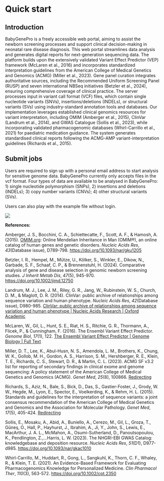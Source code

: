 # **Quick start**

## Introduction

BabyGenePro is a freely accessible web portal, aiming to assist the newborn screening processes and support clinical decision-making in neonatal rare disease diagnosis. This web portal streamlines data analysis and generates digital reports for next-generation sequencing data. The platform builds upon the extensively validated Variant Effect Predictor (VEP) framework (McLaren et al., 2016) and incorporates standardized interpretation guidelines from the American College of Medical Genetics and Genomics (ACMG) (Miller et al., 2023). Gene panel curation integrates authoritative sources, including the Recommended Uniform Screening Panel (RUSP) and seven international NBSeq initiatives (Betzler et al., 2024), ensuring comprehensive coverage of clinical practice. The server processes input in variant call format (VCF) files, which contain single nucleotide variants (SNVs), insertions/deletions (INDELs), or structural variants (SVs) using industry-standard annotation tools and databases. Our implementation leverages established clinical genomics resources for variant interpretation, including OMIM (Amberger et al., 2015), ClinVar (Landrum et al., 2014), and GWAS Catalogue (Sollis et al., 2023), while incorporating validated pharmacogenomic databases (Whirl-Carrillo et al., 2021) for paediatric medication guidance. The system generates standardised clinical reports following the ACMG-AMP variant-interpretation guidelines (Richards et al., 2015).

## **Submit jobs**

Users are required to sign up with a personal email address to start analysis for sensitive genome data. BabyGenePro currently only accepts files in the vcf format. Four types of data are available to be analysed in BabyGenePro: 1) single nucleotide polymorphism (SNPs), 2) insertions and deletions (INDELs); 3) copy number variants (CNVs); 4) other structural variants (SVs).

Users can also play with the example file without login. 

![](/Users/xinmengliao/Library/Application%20Support/marktext/images/2025-01-30-16-14-35-image.png)

**References:**

Amberger, J. S., Bocchini, C. A., Schiettecatte, F., Scott, A. F., & Hamosh, A. (2015). [OMIM.org](http://OMIM.org): Online Mendelian Inheritance in Man (OMIM®), an online catalog of human genes and genetic disorders. *Nucleic Acids Res*, *43*(Database issue), D789-798. https://doi.org/10.1093/nar/gku1205

Betzler, I. R., Hempel, M., Mütze, U., Kölker, S., Winkler, E., Dikow, N., Garbade, S. F., Schaaf, C. P., & Brennenstuhl, H. (2024). Comparative analysis of gene and disease selection in genomic newborn screening studies. *J Inherit Metab Dis*, *47*(5), 945-970. https://doi.org/10.1002/jimd.12750

Landrum, M. J., Lee, J. M., Riley, G. R., Jang, W., Rubinstein, W. S., Church, D. M., & Maglott, D. R. (2014). ClinVar: public archive of relationships among sequence variation and human phenotype. *Nucleic Acids Res*, *42*(Database issue), D980-985. [ClinVar: public archive of relationships among sequence variation and human phenotype | Nucleic Acids Research | Oxford Academic](https://doi.org/10.1093/nar/gkt1113)

McLaren, W., Gil, L., Hunt, S. E., Riat, H. S., Ritchie, G. R., Thormann, A., Flicek, P., & Cunningham, F. (2016). The Ensembl Variant Effect Predictor. *Genome Biol*, *17*(1), 122. [The Ensembl Variant Effect Predictor | Genome Biology | Full Text](https://doi.org/10.1186/s13059-016-0974-4)

Miller, D. T., Lee, K., Abul-Husn, N. S., Amendola, L. M., Brothers, K., Chung, W. K., Gollob, M. H., Gordon, A. S., Harrison, S. M., Hershberger, R. E., Klein, T. E., Richards, C. S., Stewart, D. R., & Martin, C. L. (2023). ACMG SF v3.2 list for reporting of secondary findings in clinical exome and genome sequencing: A policy statement of the American College of Medical Genetics and Genomics (ACMG). *Genet Med*, *25*(8), 100866. [Redirecting](https://doi.org/10.1016/j.gim.2023.100866)

Richards, S., Aziz, N., Bale, S., Bick, D., Das, S., Gastier-Foster, J., Grody, W. W., Hegde, M., Lyon, E., Spector, E., Voelkerding, K., & Rehm, H. L. (2015). Standards and guidelines for the interpretation of sequence variants: a joint consensus recommendation of the American College of Medical Genetics and Genomics and the Association for Molecular Pathology. *Genet Med*, *17*(5), 405-424. [Redirecting](https://doi.org/10.1038/gim.2015.30)

Sollis, E., Mosaku, A., Abid, A., Buniello, A., Cerezo, M., Gil, L., Groza, T., Güneş, O., Hall, P., Hayhurst, J., Ibrahim, A., Ji, Y., John, S., Lewis, E., MacArthur, J. A. L., McMahon, A., Osumi-Sutherland, D., Panoutsopoulou, K., Pendlington, Z.,…Harris, L. W. (2023). The NHGRI-EBI GWAS Catalog: knowledgebase and deposition resource. *Nucleic Acids Res*, *51*(D1), D977-d985. https://doi.org/10.1093/nar/gkac1010

Whirl-Carrillo, M., Huddart, R., Gong, L., Sangkuhl, K., Thorn, C. F., Whaley, R., & Klein, T. E. (2021). An Evidence-Based Framework for Evaluating Pharmacogenomics Knowledge for Personalized Medicine. *Clin Pharmacol Ther*, *110*(3), 563-572. https://doi.org/10.1002/cpt.2350
